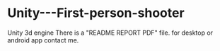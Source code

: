 # Unity---First-person-shooter
Unity 3d engine
There is a "README REPORT PDF" file. for desktop or android app contact me.
